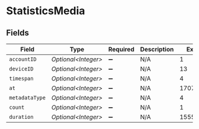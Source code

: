 # StatisticsMedia


## Fields

| Field                | Type                 | Required             | Description          | Example              |
| -------------------- | -------------------- | -------------------- | -------------------- | -------------------- |
| `accountID`          | *Optional\<Integer>* | :heavy_minus_sign:   | N/A                  | 1                    |
| `deviceID`           | *Optional\<Integer>* | :heavy_minus_sign:   | N/A                  | 13                   |
| `timespan`           | *Optional\<Integer>* | :heavy_minus_sign:   | N/A                  | 4                    |
| `at`                 | *Optional\<Integer>* | :heavy_minus_sign:   | N/A                  | 1707141600           |
| `metadataType`       | *Optional\<Integer>* | :heavy_minus_sign:   | N/A                  | 4                    |
| `count`              | *Optional\<Integer>* | :heavy_minus_sign:   | N/A                  | 1                    |
| `duration`           | *Optional\<Integer>* | :heavy_minus_sign:   | N/A                  | 1555                 |